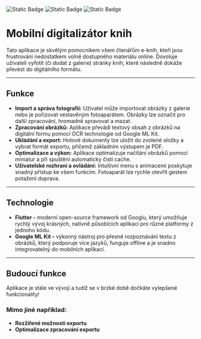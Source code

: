 ![Static Badge](https://img.shields.io/badge/Version-white?style=for-the-badge&logo=github&label=1.0&link=https%3A%2F%2Fgithub.com%2FTomasMatonoha%2Frocproj)
![Static Badge](https://img.shields.io/badge/Framework-%2301569a?style=for-the-badge&logo=flutter&logoColor=%2301569a&label=Flutter&labelColor=black&link=https%3A%2F%2Fflutter.dev%2F)
![Static Badge](https://img.shields.io/badge/OCR-%2354c5f8?style=for-the-badge&logo=google&logoColor=%23abccfc&label=GOOGLE%20ML%20Kit&labelColor=black&link=https%3A%2F%2Fdevelopers.google.com%2Fml-kit%2Fvision%2Ftext-recognition%2Fv2)

# Mobilní digitalizátor knih

Tato aplikace je skvělým pomocníkem všem čtenářům e-knih, kteří jsou frustrováni nedostatkem volně dostupného materiálu online. Dovoluje uživateli vyfotit (či dodat z galerie) stránky knih, které následně dokáže převést do digitálního formátu.

---

## Funkce

- **Import a správa fotografií:** Uživatel může importovat obrázky z galerie nebo je pořizovat vestavěným fotoaparátem. Obrázky lze označit pro další zpracování, hromadně spravovat a mazat.
- **Zpracování obrázků:** Aplikace převádí textový obsah z obrázků na digitální formu pomocí OCR technologie od Google ML Kit.
- **Ukládání a export:** Hotové dokumenty lze uložit do zvolené složky a vybrat formát exportu, přičemž základním výstupem je PDF.
- **Optimalizace a výkon:** Aplikace optimalizuje načítání obrázků pomocí miniatur a při spuštění automaticky čistí cache.
- **Uživatelské rozhraní a ovládání:** Intuitivní menu s animacemi poskytuje snadný přístup ke všem funkcím. Fotoaparát lze rychle otevřít gestem potažení doprava.

---

## Technologie
- **Flutter -** moderní open-source framework od Googlu, který umožňuje rychlý vývoj krásných, nativně působících aplikací pro různé platformy z jednoho kódu.
- **Google ML Kit -** výkonný nástroj pro přesné rozpoznávání textu z obrázků, který podporuje více jazyků, funguje offline a je snadno integrovatelný do mobilních aplikací.

---

## Budoucí funkce

Aplikace je stále ve vývoji a tudíž se v brzké době dočkáte vylepšené funkcionality!

### Mimo jiné například:
- **Rozžířené možnosti exportu**
- **Optimalizace zpracování exportu**
